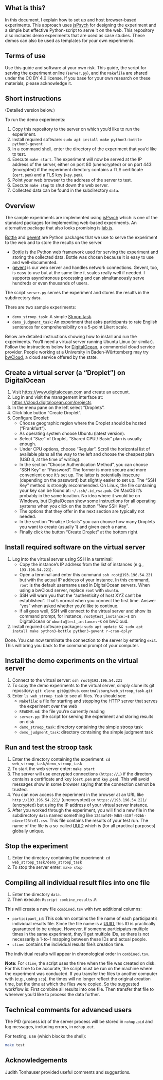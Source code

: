 
## What is this?

In this document, I explain how to set up  and host browser-based experiments.  This approach uses [jsPsych](https://www.jspsych.org) for designing the experiment and a simple but effective Python-script to serve it on the web.  This repository also includes demo experiments that are used as case studies.  These demos can also be used as templates for your own experiments.

## Terms of use

Use this guide and software at your own risk.  This guide, the script for serving the experiment online (`server.py`), and the `Makefile` are shared under the CC BY 4.0 license.  If you base for your own research on these materials, please acknowledge it.

## Short instructions

(Detailed version below.)

To run the demo experiments:

1. Copy this repository to the server on which you’d like to run the experiment.
2. Install required software: `sudo apt install make python3-bottle python3-gevent`
3. In a command shell, enter the directory of the experiment that you’d like to test.
4. Execute `make start`.  The experiment will now be served at the IP address of the server, either on port 80 (unencrypted) or on port 443 (encrypted) if the experiment directory contains a TLS certificate (`cert.pem`) and a TLS key (`key.pem`).
5. Point your web browser to the address of the server to test.
6. Execute `make stop` to shut down the web server.
7. Collected data can be found in the subdirectory `data`.

## Overview

The sample experiments are implemented using [jsPsych](https://www.jspsych.org) which is one of the standard packages for implementing web-based experiments.  An alternative package that also looks promising is [lab.js](https://lab.js.org/).

[Bottle](https://bottlepy.org/docs/dev/) and [gevent](https://pypi.org/project/gevent/) are Python packages that we use to serve the experiment to the web and to store the results on the server.

- [Bottle](https://bottlepy.org/docs/dev/) is the Python web framework used for serving the experiment and storing the collected data.  Bottle was chosen because it is easy to use and well-documented.
- [gevent](https://pypi.org/project/gevent/) is our web server and handles network connections.  Gevent, too, is easy to use but at the same time it scales really well if needed.  I supports asynchronous processing and can simultaneously serve hundreds or even thousands of users.

The script `server.py` serves the experiment and stores the results in the subdirectory `data`.

There are two sample experiments:
- `demo_stroop_task`: A simple [Stroop task](https://en.wikipedia.org/wiki/Stroop_effect).
- `demo_judgment_task`: An experiment that asks participants to rate English sentences for comprehensibility on a 5-point Likert scale.

Below are detailed instructions showing how to install and run the experiments.  You’ll need a virtual server running Ubuntu Linux (or similar).  Follow the instructions below for [DigitalOcean](https://www.digitalocean.com), a commercial cloud service provider.  People working at a University in Baden-Württemberg may try [bwCloud](bwCloud.md), a cloud service offered by the state.

## Create a virtual server (a “Droplet”) on DigitalOcean

1. Visit https://www.digitalocean.com and create an account.
2. Log in and visit the management interface at: https://cloud.digitalocean.com/projects
3. In the menu pane on the left select “Droplets”.
4. Click blue button “Create Droplet”.
5. Configure Droplet:
   - Choose geographic region where the Droplet should be hosted (“Frankfurt”).
   - As operating system choose Ubuntu (latest version).
   - Select “Size” of Droplet.  “Shared CPU / Basic” plan is usually enough.
   - Under CPU options, choose “Regular”.  Scroll the horizontal list of available plans all the way to the left and choose the cheapest plan (USD 4, at the time of writing).
   - In the section “Choose Authentication Method”, you can choose “SSH Key” or “Password”.  The former is more secure and more convenient once it’s set up.  The latter is potentially insecure (depending on the password) but slightly easier to set up.  The “SSH Key” method is strongly recommended.  On Linux, the file containing your key can be found at: `~/.ssh/.id_rsa.pub`.  On MacOS it’s probably in the same location.  No idea where it would be on Windows, but DigitalOcean show some instructions for all operating systems when you click on the button “New SSH Key”.
   - The options that they offer in the next section are typically not needed.
   - In the section “Finalize Details” you can choose how many Droplets you want to create (usually 1) and given each a name.
   - Finally click the button “Create Droplet” at the bottom right.

## Install required software on the virtual server

1. Log into the virtual server using SSH in a terminal:
   - Copy the instance’s IP address from the list of instances (e.g., `193.196.54.221`).
   - Open a terminal and enter this command `ssh root@193.196.54.221` but with the actual IP address of your instance.  In this command, `root` is the default username used in DigitalOcean servers.  When using a bwCloud server, replace `root` with `ubuntu`.
   - SSH will warn you that the “authenticity of host XYZ can’t be established”.  That’s normal when you connect the first time.  Answer “yes” when asked whether you’d like to continue.
   - If all goes well, SSH will connect to the virtual server and show its command prompt, for instance, `root@test_instance:~$` on DigitalOcean or `ubuntu@test_instance:~$` on bwCloud.
2. Install required software packages: `sudo apt update && sudo apt install make python3-bottle python3-gevent r-cran-dplyr`

Done. You can now terminate the connection to the server by entering `exit`.  This will bring you back to the command prompt of your computer.

## Install the demo experiments on the virtual server

1. Connect to the virtual server: `ssh root@193.196.54.221`
2. To copy the demo experiments to the virtual server, simply clone its git repository: `git clone git@github.com:tmalsburg/web_stroop_task.git`
3. Enter `ls web_stroop_task` to see all files.  You should see:
   - `Makefile`: a file for starting and stopping the HTTP server that serves the experiment over the web
   - `README.md`: the file you’re currently reading
   - `server.py`: the script for serving the experiment and storing results on disk
   - `demo_stroop_task`: directory containing the simple stroop task
   - `demo_judgment_task`: directory containing the simple judgment task

## Run and test the stroop task

1. Enter the directory containing the experiment: `cd web_stroop_task/demo_stroop_task`
2. To start the web server enter: `make start`
3. The server will use encrypted connections (`https://…`) if the directory contains a certificate and key (`cert.pem` and `key.pem`).  This will avoid messages show in some browser saying that the connection cannot be trusted.
4. You can now access the experiment in the browser at an URL like `http://193.196.54.221/` (unencrypted) or `https://193.196.54.221/` (encrypted) but using the IP address of your virtual server instance.
5. After you worked through the experiment, you will find a new file in the subdirectory `data` named something like `1244af49-9db5-410f-92bb-e4ecef23fc61.csv`.  This file contains the results of your test run.  The name of the file is a so-called [UUID](https://en.wikipedia.org/wiki/Universally_unique_identifier) which is (for all practical purposes) globally unique.

## Stop the experiment

1. Enter the directory containing the experiment: `cd web_stroop_task/demo_stroop_task`
2. To stop the server enter: `make stop`

## Compiling all individual result files into one file

1. Enter the directory `data`.
2. Then execute: `Rscript combine_results.R`

This will create a new file `combined.tsv` with two additional columns:

- `participant_id`: This column contains the file name of each participant’s individual results file.  Since the file name is a [UUID](https://en.wikipedia.org/wiki/Universally_unique_identifier), this ID is practically guaranteed to be unique.  However, if someone participates multiple times in the same experiment, they’ll get multiple IDs, so there is not necessarily a 1-to-1 mapping between these IDs and actual people.
- `ctime`: contains the individual results file’s creation time.

The individual results will appear in chronological order in `combined.tsv`.

**Note:** For `ctime`, the script uses the time when the file was created on disk.  For this time to be accurate, the script must be run on the machine where the experiment was conducted.  If you transfer the files to another computer with (e.g., using `scp`), the times will no longer reflect the original creation time, but the time at which the files were copied.  So the suggested workflow is: First combine all results into one file.  Then transfer that file to wherever you’d like to process the data further.

## Technical comments for advanced users

The PID (process id) of the server process will be stored in `nohup.pid` and log messages, including errors, in `nohup.out`.

For testing, use (which blocks the shell):
``` sh :eval no
make test
```

## Acknowledgements

Judith Tonhauser provided useful comments and suggestions.
